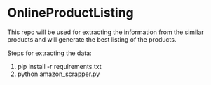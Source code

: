 # OnlineProductListing
This repo will be used for extracting the information from the similar products and will generate the best listing of the products.

Steps for extracting the data:

1. pip install -r requirements.txt
2. python amazon_scrapper.py
